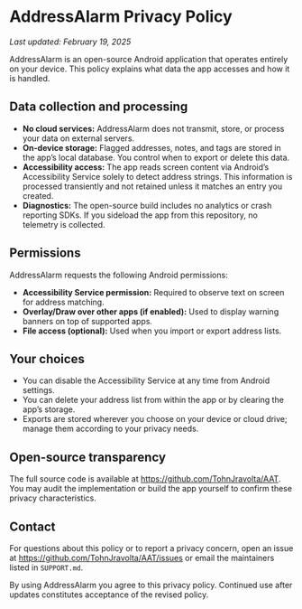 # AddressAlarm Privacy Policy

_Last updated: February 19, 2025_

AddressAlarm is an open-source Android application that operates entirely on your device. This policy explains what data the app accesses and how it is handled.

## Data collection and processing
- **No cloud services:** AddressAlarm does not transmit, store, or process your data on external servers.
- **On-device storage:** Flagged addresses, notes, and tags are stored in the app’s local database. You control when to export or delete this data.
- **Accessibility access:** The app reads screen content via Android’s Accessibility Service solely to detect address strings. This information is processed transiently and not retained unless it matches an entry you created.
- **Diagnostics:** The open-source build includes no analytics or crash reporting SDKs. If you sideload the app from this repository, no telemetry is collected.

## Permissions
AddressAlarm requests the following Android permissions:
- **Accessibility Service permission:** Required to observe text on screen for address matching.
- **Overlay/Draw over other apps (if enabled):** Used to display warning banners on top of supported apps.
- **File access (optional):** Used when you import or export address lists.

## Your choices
- You can disable the Accessibility Service at any time from Android settings.
- You can delete your address list from within the app or by clearing the app’s storage.
- Exports are stored wherever you choose on your device or cloud drive; manage them according to your privacy needs.

## Open-source transparency
The full source code is available at <https://github.com/TohnJravolta/AAT>. You may audit the implementation or build the app yourself to confirm these privacy characteristics.

## Contact
For questions about this policy or to report a privacy concern, open an issue at <https://github.com/TohnJravolta/AAT/issues> or email the maintainers listed in `SUPPORT.md`.

By using AddressAlarm you agree to this privacy policy. Continued use after updates constitutes acceptance of the revised policy.

